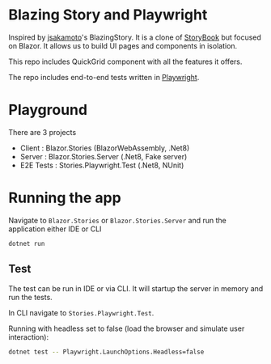 # Blazing Story and Playwright
Inspired by [jsakamoto](https://github.com/jsakamoto/BlazingStory/)'s BlazingStory.  It is  a clone of [StoryBook](https://storybook.js.org/) but focused on Blazor.
It allows us to build UI pages and components in isolation.

This repo includes QuickGrid component with all the features it offers. 

The repo includes end-to-end tests written in [Playwright](https://playwright.dev/).

# Playground
There are 3 projects
- Client : Blazor.Stories (BlazorWebAssembly, .Net8)
- Server : Blazor.Stories.Server (.Net8, Fake server)
- E2E Tests : Stories.Playwright.Test (.Net8, NUnit) 

# Running the app
Navigate to `Blazor.Stories` or `Blazor.Stories.Server` and run the application either IDE or CLI
```bash
dotnet run
```
## Test
The test can be run in IDE or via CLI.  It will startup the server in memory and run the tests.

In CLI navigate to `Stories.Playwright.Test`.  

Running with headless set to false (load the browser and simulate user interaction): 
```bash
dotnet test -- Playwright.LaunchOptions.Headless=false
```